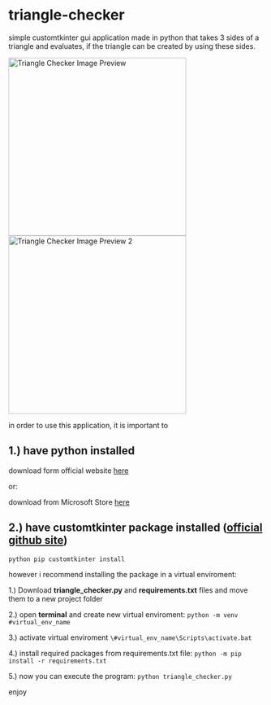 # triangle-checker
simple customtkinter gui application made in python that takes 3 sides of a triangle and evaluates, if the triangle can be created by using these sides.


<img src="https://i.imgur.com/eciIwuU.png" alt="Triangle Checker Image Preview" width=350><img src="https://i.imgur.com/vcEtD9p.png" alt="Triangle Checker Image Preview 2" width=350>



in order to use this application, it is important to 

1.) have python installed
-------------------------------------------------------------
download form official website [here](https://www.python.org/)

or:

download from Microsoft Store [here](https://apps.microsoft.com/store/detail/python-311/9NRWMJP3717K)

2.) have customtkinter package installed ([official github site](https://github.com/TomSchimansky/CustomTkinter))
-------------------------------------------------------------

```python pip customtkinter install```

however i recommend installing the package in a virtual enviroment:

1.) Download **triangle_checker.py** and **requirements.txt** files and move them to a new project folder

2.) open **terminal** and create new virtual enviroment:
    ```python -m venv #virtual_env_name```
    
3.) activate virtual enviroment
    ```\#virtual_env_name\Scripts\activate.bat```
    
4.) install required packages from requirements.txt file:
    ```python -m pip install -r requirements.txt```
    
5.) now you can execute the program:
    ```python triangle_checker.py```
    

enjoy
